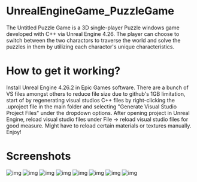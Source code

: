 # UnrealEngineGame_PuzzleGame
The Untitled Puzzle Game is a 3D single-player Puzzle windows game developed with C++ via Unreal Engine 4.26. The player can choose to switch between the two charactors to traverse the world and solve the puzzles in them by utilizing each charactor's unique characteristics. 

# How to get it working?
Install Unreal Engine 4.26.2 in Epic Games software. There are a bunch of VS files amongst others to reduce file size due to github's 1GB limitation, start of by regenerating visual studios C++ files by right-clicking the .uproject file in the main folder and selecting "Generate Visual Studio Project Files" under the dropdown options. After opening project in Unreal Engine, reload visual studio files under File -> reload visual studio files for good measure. Might have to reload certain materials or textures manually. Enjoy!

# Screenshots
![img](https://github.com/shorntheshrimp/UnrealEngineGame_PuzzleGame/blob/main/screenshots/gifss1.gif?raw=true)
![img](https://github.com/shorntheshrimp/UnrealEngineGame_PuzzleGame/blob/main/screenshots/gifss2.gif?raw=true)
![img](https://github.com/shorntheshrimp/UnrealEngineGame_PuzzleGame/blob/main/screenshots/gifss3.gif?raw=true)
![img](https://github.com/shorntheshrimp/UnrealEngineGame_PuzzleGame/blob/main/screenshots/gifss4.gif?raw=true)
![img](https://github.com/shorntheshrimp/UnrealEngineGame_PuzzleGame/blob/main/screenshots/gifss5.gif?raw=true)
![img](https://github.com/shorntheshrimp/UnrealEngineGame_PuzzleGame/blob/main/screenshots/gifss6.gif?raw=true)
![img](https://github.com/shorntheshrimp/UnrealEngineGame_PuzzleGame/blob/main/screenshots/gifss7.gif?raw=true)
![img](https://github.com/shorntheshrimp/UnrealEngineGame_PuzzleGame/blob/main/screenshots/gifss8.gif?raw=true)